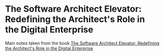 # The Software Architect Elevator: Redefining the Architect's Role in the Digital Enterprise

Main notes taken from the book
[The Software Architect Elevator: Redefining the Architect's Role in the Digital Enterprise](https://amzn.eu/d/gGghLqk)
